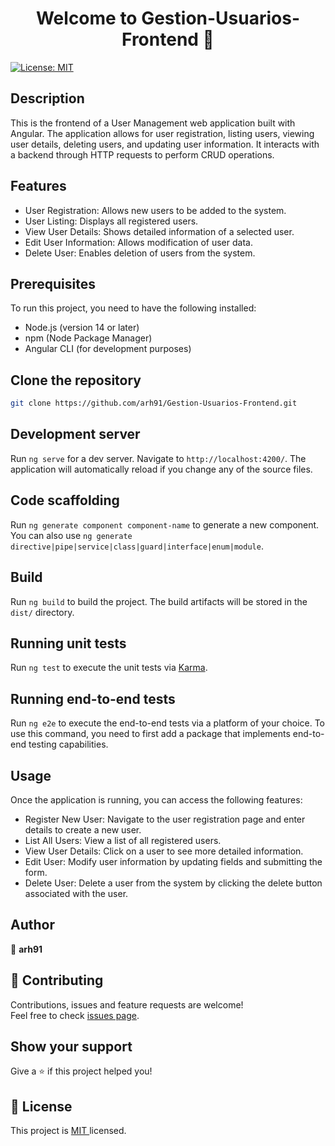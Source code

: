 <h1 align="center">Welcome to Gestion-Usuarios-Frontend 👋</h1>
<p>
  <a href="https://opensource.org/licenses/MIT" target="_blank">
    <img alt="License: MIT " src="https://img.shields.io/badge/License-MIT -yellow.svg" />
  </a>
</p>


## Description
This is the frontend of a User Management web application built with Angular. The application allows for user registration, listing users, viewing user details, deleting users, 
and updating user information. It interacts with a backend through HTTP requests to perform CRUD operations.


## Features

- User Registration: Allows new users to be added to the system.
- User Listing: Displays all registered users.
- View User Details: Shows detailed information of a selected user.
- Edit User Information: Allows modification of user data.
- Delete User: Enables deletion of users from the system.


## Prerequisites

To run this project, you need to have the following installed:

- Node.js (version 14 or later)
- npm (Node Package Manager)
- Angular CLI (for development purposes)


## Clone the repository

```sh
git clone https://github.com/arh91/Gestion-Usuarios-Frontend.git
```

## Development server

Run `ng serve` for a dev server. Navigate to `http://localhost:4200/`. The application will automatically reload if you change any of the source files.

## Code scaffolding

Run `ng generate component component-name` to generate a new component. You can also use `ng generate directive|pipe|service|class|guard|interface|enum|module`.

## Build

Run `ng build` to build the project. The build artifacts will be stored in the `dist/` directory.

## Running unit tests

Run `ng test` to execute the unit tests via [Karma](https://karma-runner.github.io).

## Running end-to-end tests

Run `ng e2e` to execute the end-to-end tests via a platform of your choice. To use this command, you need to first add a package that implements end-to-end testing capabilities.

## Usage
Once the application is running, you can access the following features:

- Register New User: Navigate to the user registration page and enter details to create a new user.
- List All Users: View a list of all registered users.
- View User Details: Click on a user to see more detailed information.
- Edit User: Modify user information by updating fields and submitting the form.
- Delete User: Delete a user from the system by clicking the delete button associated with the user.


## Author

👤 **arh91**


## 🤝 Contributing

Contributions, issues and feature requests are welcome!<br />
Feel free to check [issues page](https://github.com/arh91/Gestion-Usuarios-Backend/issues). 


## Show your support

Give a ⭐️ if this project helped you!


## 📝 License

This project is [MIT ](https://opensource.org/licenses/MIT) licensed.

